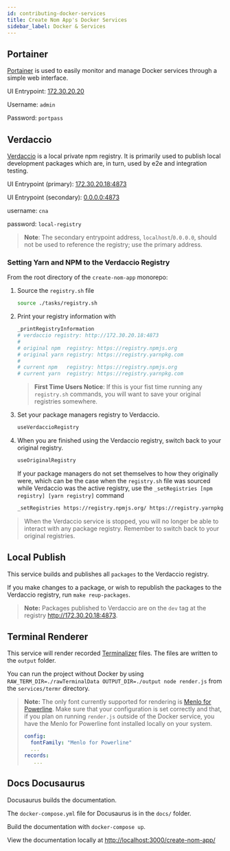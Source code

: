 ```yaml
---
id: contributing-docker-services
title: Create Nom App's Docker Services
sidebar_label: Docker & Services
---
```


## Portainer

[Portainer](https://github.com/portainer/portainer) is used to easily monitor
and manage Docker services through a simple web interface.

UI Entrypoint: [172.30.20.20](http://172.30.20.20)

Username: `admin`

Password: `portpass`

## Verdaccio

[Verdaccio](https://github.com/verdaccio/verdaccio) is a local private npm
registry. It is primarily used to publish local development packages which are,
in turn, used by e2e and integration testing.

UI Entrypoint (primary): [172.30.20.18:4873](http://172.30.20.18:4873)

UI Entrypoint (secondary): [0.0.0.0:4873](http://0.0.0.0:4873)

username: `cna`

password: `local-registry`

> **Note**: The secondary entrypoint address, `localhost`/`0.0.0.0`, should not
> be used to reference the registry; use the primary address.

### Setting Yarn and NPM to the Verdaccio Registry

From the root directory of the `create-nom-app` monorepo:

1. Source the `registry.sh` file

    ```sh
    source ./tasks/registry.sh
    ```

2. Print your registry information with

    ```sh
    _printRegistryInformation
    # verdaccio registry: http://172.30.20.18:4873
    #
    # original npm  registry: https://registry.npmjs.org
    # original yarn registry: https://registry.yarnpkg.com
    #
    # current npm   registry: https://registry.npmjs.org
    # current yarn  registry: https://registry.yarnpkg.com
    ```

    > **First Time Users Notice**: If this is your fist time running any
    > `registry.sh` commands, you will want to save your original registries
    > somewhere.

3. Set your package managers registry to Verdaccio.

    ```sh
    useVerdaccioRegistry
    ```

4. When you are finished using the Verdaccio registry, switch back to your
   original registry.

    ```sh
    useOriginalRegistry
    ```

    If your package managers do not set themselves to how they originally were,
    which can be the case when the `registry.sh` file was sourced while
    Verdaccio was the active registry, use the `_setRegistries [npm registry]
    [yarn registry]` command

    ```sh
    _setRegistries https://registry.npmjs.org/ https://registry.yarnpkg
    ```

> When the Verdaccio service is stopped, you will no longer be able to
> interact with any package registry. Remember to switch back to your
> original registries.

## Local Publish

This service builds and publishes all `packages` to the Verdaccio registry.

If you make changes to a package, or wish to republish the packages to the
Verdaccio registry, run `make reup-packages`.

> **Note:** Packages published to Verdaccio are on the `dev` tag at the registry
> <http://172.30.20.18:4873>.

## Terminal Renderer

This service will render recorded
[Terminalizer](https://github.com/faressoft/terminalizer) files. The files are
written to the `output` folder.

You can run the project without Docker by using `RAW_TERM_DIR=./rawTerminalData
OUTPUT_DIR=./output node render.js` from the `services/termr` directory.

> **Note:** The only font currently supported for rendering is [Menlo for
> Powerline][MFP-font]. Make sure that your configuration is set correctly and
> that, if you plan on running `render.js` outside of the Docker service, you
> have the Menlo for Powerline font installed locally on your system.
>
> ```yaml
> config:
>   fontFamily: "Menlo for Powerline"
>   ...
> records:
>    ...
> ```

## Docs Docusaurus

Docusaurus builds the documentation.

The `docker-compose.yml` file for Docusaurus is in the `docs/` folder.

Build the documentation with `docker-compose up`.

View the documentation locally at <http://localhost:3000/create-nom-app/>

[MFP-font]: https://github.com/abertsch/Menlo-for-Powerline
